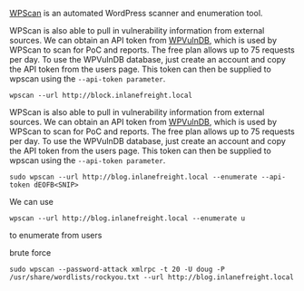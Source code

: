 
[WPScan](https://github.com/wpscanteam/wpscan) is an automated WordPress scanner and enumeration tool.


WPScan is also able to pull in vulnerability information from external sources. We can obtain an API token from [WPVulnDB](https://wpvulndb.com/), which is used by WPScan to scan for PoC and reports. The free plan allows up to 75 requests per day. To use the WPVulnDB database, just create an account and copy the API token from the users page. This token can then be supplied to wpscan using the `--api-token parameter`.

```shell-session
wpscan --url http://block.inlanefreight.local
```

WPScan is also able to pull in vulnerability information from external sources. We can obtain an API token from [WPVulnDB](https://wpvulndb.com/), which is used by WPScan to scan for PoC and reports. The free plan allows up to 75 requests per day. To use the WPVulnDB database, just create an account and copy the API token from the users page. This token can then be supplied to wpscan using the `--api-token parameter`.

```shell-session
sudo wpscan --url http://blog.inlanefreight.local --enumerate --api-token dEOFB<SNIP>
```


We can use
```
wpscan --url http://blog.inlanefreight.local --enumerate u
```
to enumerate from users


brute force

```
sudo wpscan --password-attack xmlrpc -t 20 -U doug -P /usr/share/wordlists/rockyou.txt --url http://blog.inlanefreight.local
```
